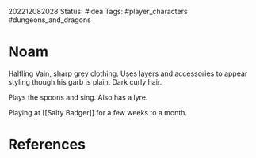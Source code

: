 202212082028
Status: #idea
Tags: #player_characters #dungeons_and_dragons 

# Noam
Halfling
Vain, sharp grey clothing. Uses layers and accessories to appear styling though his garb is plain. Dark curly hair.

Plays the spoons and sing. Also has a lyre.

Playing at [[Salty Badger]] for a few weeks to a month.

# References

